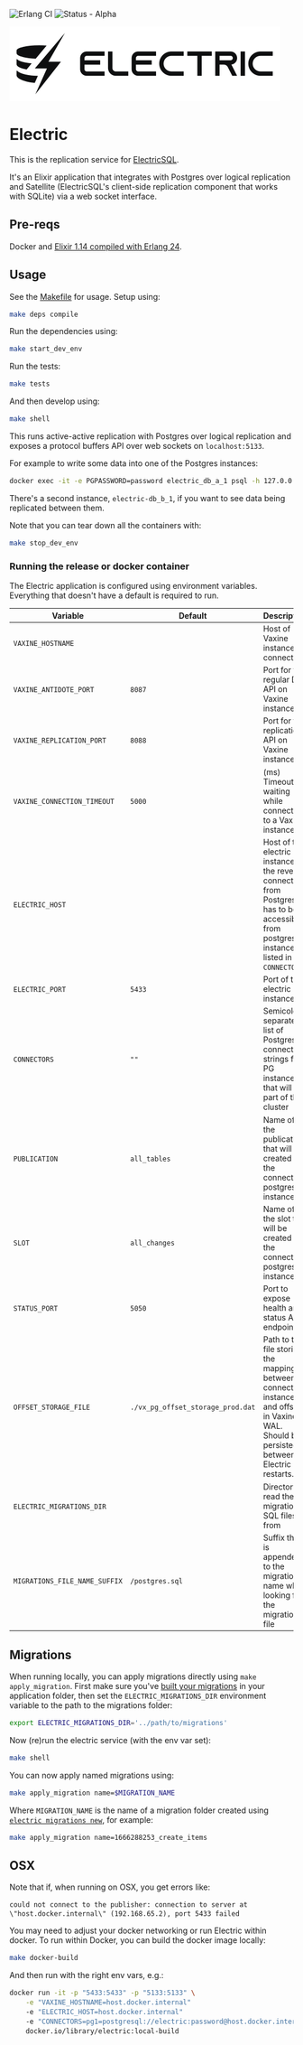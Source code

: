 ![Erlang CI](https://github.com/electric-sql/electric/workflows/CI/badge.svg)
![Status - Alpha](https://img.shields.io/badge/status-alpha-red)

<a href="https://electric-sql.com">
  <picture>
    <source media="(prefers-color-scheme: dark)"
        srcset="https://raw.githubusercontent.com/electric-sql/meta/main/identity/ElectricSQL-logo-light-trans.svg"
    />
    <source media="(prefers-color-scheme: light)"
        srcset="https://raw.githubusercontent.com/electric-sql/meta/main/identity/ElectricSQL-logo-black.svg"
    />
    <img alt="ElectricSQL logo"
        src="https://raw.githubusercontent.com/electric-sql/meta/main/identity/ElectricSQL-logo-black.svg"
    />
  </picture>
</a>

# Electric

This is the replication service for [ElectricSQL](https://electric-sql.com).

It's an Elixir application that integrates with Postgres over logical replication and Satellite (ElectricSQL's client-side replication component that works with SQLite) via a web socket interface.

## Pre-reqs

Docker and [Elixir 1.14 compiled with Erlang 24](https://thinkingelixir.com/install-elixir-using-asdf/).

## Usage

See the [Makefile](./Makefile) for usage. Setup using:

```sh
make deps compile
```

Run the dependencies using:

```sh
make start_dev_env
```

Run the tests:

```sh
make tests
```

And then develop using:

```sh
make shell
```

This runs active-active replication with Postgres over logical replication and exposes a protocol buffers API over web sockets on `localhost:5133`.

For example to write some data into one of the Postgres instances:

```sh
docker exec -it -e PGPASSWORD=password electric_db_a_1 psql -h 127.0.0.1 -U electric -d electric
```

There's a second instance, `electric-db_b_1`, if you want to see data being replicated between them.

Note that you can tear down all the containers with:

```sh
make stop_dev_env
```

### Running the release or docker container

The Electric application is configured using environment variables. Everything that doesn't have a default is required to run.

| Variable | Default | Description |
| --- | --- | --- |
| `VAXINE_HOSTNAME` | | Host of Vaxine instance to connect to |
| `VAXINE_ANTIDOTE_PORT` | `8087` | Port for the regular DB API on Vaxine instance |
| `VAXINE_REPLICATION_PORT` | `8088` | Port for the replication API on Vaxine instance |
| `VAXINE_CONNECTION_TIMEOUT` | `5000` | (ms) Timeout waiting while connecting to a Vaxine instance |
| `ELECTRIC_HOST` | | Host of this electric instance for the reverse connection from Postgres. It has to be accessible from postgres instances listed in the `CONNECTORS` |
| `ELECTRIC_PORT` | `5433` | Port of this electric instance |
| `CONNECTORS` | `""` | Semicolon-separated list of Postgres connection strings for PG instances that will be part of the cluster |
| `PUBLICATION` | `all_tables` | Name of the publication that will be created on the connected postgres instances |
| `SLOT` | `all_changes` | Name of the slot that will be created on the connected postgres instances |
| `STATUS_PORT` | `5050` | Port to expose health and status API endpoint |
| `OFFSET_STORAGE_FILE` | `./vx_pg_offset_storage_prod.dat` | Path to the file storing the mapping between connected instances and offsets in Vaxine WAL. Should be persisted between Electric restarts. |
| `ELECTRIC_MIGRATIONS_DIR` | | Directory to read the migration SQL files from |
| `MIGRATIONS_FILE_NAME_SUFFIX` | `/postgres.sql` | Suffix that is appended to the migration name when looking for the migration file |

## Migrations

When running locally, you can apply migrations directly using `make apply_migration`. First make sure you've [built your migrations](https://electric-sql.com/docs/usage/migrations) in your application folder, then set the `ELECTRIC_MIGRATIONS_DIR` environment variable to the path to the migrations folder:

```sh
export ELECTRIC_MIGRATIONS_DIR='../path/to/migrations'
```

Now (re)run the electric service (with the env var set):

```sh
make shell
```

You can now apply named migrations using:

```sh
make apply_migration name=$MIGRATION_NAME
```

Where `MIGRATION_NAME` is the name of a migration folder created using [`electric migrations new`](https://electric-sql.com/docs/usage/migrations#2-schema-evolution), for example:

```sh
make apply_migration name=1666288253_create_items
```

## OSX

Note that if, when running on OSX, you get errors like:

```
could not connect to the publisher: connection to server at \"host.docker.internal\" (192.168.65.2), port 5433 failed
```

You may need to adjust your docker networking or run Electric within docker. To run within Docker, you can build the docker image locally:

```sh
make docker-build
```

And then run with the right env vars, e.g.:

```sh
docker run -it -p "5433:5433" -p "5133:5133" \
    -e "VAXINE_HOSTNAME=host.docker.internal"
    -e "ELECTRIC_HOST=host.docker.internal"
    -e "CONNECTORS=pg1=postgresql://electric:password@host.docker.internal:54321/electric;pg2=postgresql://electric:password@host.docker.internal:54322/electric" \
    docker.io/library/electric:local-build
```
